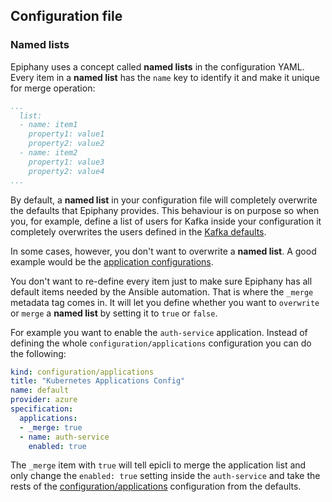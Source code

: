 ## Configuration file

### Named lists

Epiphany uses a concept called **named lists** in the configuration YAML. Every item in a **named list**  has the ```name``` key to identify it and make it unique for merge operation:

```yaml
...
  list:
  - name: item1
    property1: value1
    property2: value2
  - name: item2
    property1: value3
    property2: value4
...
```

By default, a **named list** in your configuration file will completely overwrite the defaults that Epiphany provides. This behaviour is on purpose so when you, for example, define a list of users for Kafka inside your configuration it completely overwrites the users defined in the [Kafka defaults](/schema/common/defaults/configuration/kafka.yml#L34).

In some cases, however, you don't want to overwrite a **named list**. A good example would be the [application configurations](/schema/common/defaults/configuration/applications.yml).

You don't want to re-define every item just to make sure Epiphany has all default items needed by the Ansible automation. That is where the ```_merge``` metadata tag comes in. It will let you define whether you want to ```overwrite``` or ```merge``` a **named list** by setting it to ```true``` or ```false```.

For example you want to enable the ```auth-service``` application. Instead of defining the whole ```configuration/applications``` configuration you can do the following:

```yaml
kind: configuration/applications
title: "Kubernetes Applications Config"
name: default
provider: azure
specification:
  applications:
  - _merge: true
  - name: auth-service
    enabled: true
```

The ```_merge``` item with ```true``` will tell epicli to merge the application list and only change the ```enabled: true``` setting inside the ```auth-service``` and take the rests of the [configuration/applications](/schema/common/defaults/configuration/applications.yml) configuration from the defaults.
